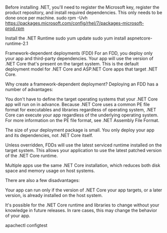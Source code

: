 
Before installing .NET, you'll need to register the Microsoft key, register the product repository, and install required dependencies. This only needs to be done once per machine.
sudo rpm -Uvh https://packages.microsoft.com/config/rhel/7/packages-microsoft-prod.rpm

Install the .NET Runtime
sudo yum update
sudo yum install aspnetcore-runtime-2.1

Framework-dependent deployments (FDD)
For an FDD, you deploy only your app and third-party dependencies. Your app will use the version of .NET Core that's present on the target system. This is the default deployment model for .NET Core and ASP.NET Core apps that target .NET Core.

Why create a framework-dependent deployment?
Deploying an FDD has a number of advantages:

You don't have to define the target operating systems that your .NET Core app will run on in advance. Because .NET Core uses a common PE file format for executables and libraries regardless of operating system, .NET Core can execute your app regardless of the underlying operating system. For more information on the PE file format, see .NET Assembly File Format.

The size of your deployment package is small. You only deploy your app and its dependencies, not .NET Core itself.

Unless overridden, FDDs will use the latest serviced runtime installed on the target system. This allows your application to use the latest patched version of the .NET Core runtime.

Multiple apps use the same .NET Core installation, which reduces both disk space and memory usage on host systems.

There are also a few disadvantages:

Your app can run only if the version of .NET Core your app targets, or a later version, is already installed on the host system.

It's possible for the .NET Core runtime and libraries to change without your knowledge in future releases. In rare cases, this may change the behavior of your app.


apachectl configtest